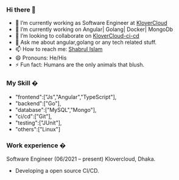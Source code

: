### Hi there 👋

- 🔭 I’m currently working as Software Engineer at <a href="https://klovercloud.com/" rel="nofollow">KloverCloud</a>
- 🌱 I’m currently working on Angular| Golang| Docker| MongoDb
- 👯 I’m looking to collaborate on <a href="https://github.com/klovercloud-ci-cd" rel="nofollow">KloverCloud-ci-cd</a>
- 💬 Ask me about angular,golang or any tech related stuff.
- 📫 How to reach me: <a href="https://www.linkedin.com/in/md-shabrul-islam-235baa194/" rel="nofollow">Shabrul Islam</a>
- 😄 Pronouns: He/His
- ⚡ Fun fact: Humans are the only animals that blush.


### My Skill �
- "frontend":["Js","Angular","TypeScript"],
- "backend":["Go"],
- "database":["MySQL","Mongo"],
- "ci/cd":["Git"],
- "testing":["JUnit"],
- "others":["Linux"]


### Work experience �
Software Engineer (06/2021 – present) Klovercloud, Dhaka.

- Developing a open source CI/CD.
